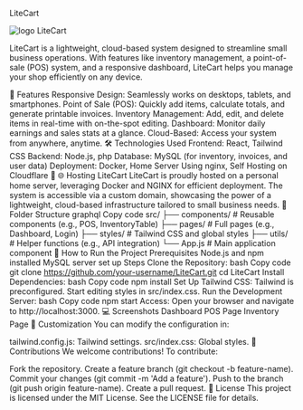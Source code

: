 LiteCart

![logo LiteCart](https://github.com/user-attachments/assets/c2cfadf9-f26b-4803-936d-bda878fe96c7)

LiteCart is a lightweight, cloud-based system designed to streamline small business operations. With features like inventory management, a point-of-sale (POS) system, and a responsive dashboard, LiteCart helps you manage your shop efficiently on any device.

🚀 Features
Responsive Design: Seamlessly works on desktops, tablets, and smartphones.
Point of Sale (POS): Quickly add items, calculate totals, and generate printable invoices.
Inventory Management: Add, edit, and delete items in real-time with on-the-spot editing.
Dashboard: Monitor daily earnings and sales stats at a glance.
Cloud-Based: Access your system from anywhere, anytime.
🛠️ Technologies Used
Frontend: React, Tailwind CSS
Backend: Node.js, php
Database: MySQL (for inventory, invoices, and user data)
Deployment: Docker, Home Server Using nginx, Self Hosting on Cloudflare 🚀
🌐 Hosting LiteCart
LiteCart is proudly hosted on a personal home server, leveraging Docker and NGINX for efficient deployment. The system is accessible via a custom domain, showcasing the power of a lightweight, cloud-based infrastructure tailored to small business needs.
📂 Folder Structure
graphql
Copy code
src/
├── components/        # Reusable components (e.g., POS, InventoryTable)
├── pages/             # Full pages (e.g., Dashboard, Login)
├── styles/            # Tailwind CSS and global styles
├── utils/             # Helper functions (e.g., API integration)
└── App.js             # Main application component
📖 How to Run the Project
Prerequisites
Node.js and npm installed
MySQL server set up
Steps
Clone the Repository:
bash
Copy code
git clone https://github.com/your-username/LiteCart.git
cd LiteCart
Install Dependencies:
bash
Copy code
npm install
Set Up Tailwind CSS: Tailwind is preconfigured. Start editing styles in src/index.css.
Run the Development Server:
bash
Copy code
npm start
Access: Open your browser and navigate to http://localhost:3000.
💻 Screenshots
Dashboard
<In Devolopment>
POS Page
<In Devolopment>
Inventory Page
<In Devolopment>
🎨 Customization
You can modify the configuration in:

tailwind.config.js: Tailwind settings.
src/index.css: Global styles.
🌟 Contributions
We welcome contributions! To contribute:

Fork the repository.
Create a feature branch (git checkout -b feature-name).
Commit your changes (git commit -m 'Add a feature').
Push to the branch (git push origin feature-name).
Create a pull request.
📝 License
This project is licensed under the MIT License. See the LICENSE file for details.
